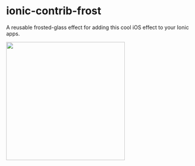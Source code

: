 ionic-contrib-frost
===================

A reusable frosted-glass effect for adding this cool iOS effect to your Ionic apps.

<img src="http://ionicframework.com.s3.amazonaws.com/contrib/frost.png" style="width: 319px; background-size: 100%">
